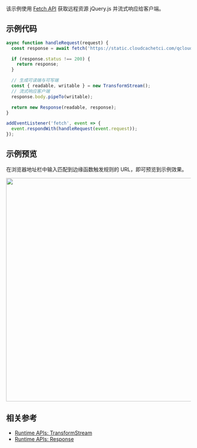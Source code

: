 该示例使用 [Fetch API](https://www.tencentcloud.com/document/product/1145/52687) 获取远程资源 jQuery.js 并流式响应给客户端。

## 示例代码

```typescript
async function handleRequest(request) {
  const response = await fetch('https://static.cloudcachetci.com/qcloud/main/scripts/release/common/vendors/jquery-3.2.1.min.js');

  if (response.status !== 200) {
    return response;
  }

  // 生成可读端与可写端
  const { readable, writable } = new TransformStream();
  // 流式响应客户端
  response.body.pipeTo(writable);

  return new Response(readable, response);
}

addEventListener('fetch', event => {
  event.respondWith(handleRequest(event.request));
});
```

## 示例预览

在浏览器地址栏中输入匹配到边缘函数触发规则的 URL，即可预览到示例效果。

<img src="https://qcloudimg.tencent-cloud.cn/raw/0de7a6228c5e4d937154e201fb53fbd4.png" width=609px>

## 相关参考
- [Runtime APIs: TransformStream](https://www.tencentcloud.com/document/product/1145/52698)
- [Runtime APIs: Response](https://www.tencentcloud.com/document/product/1145/52691)